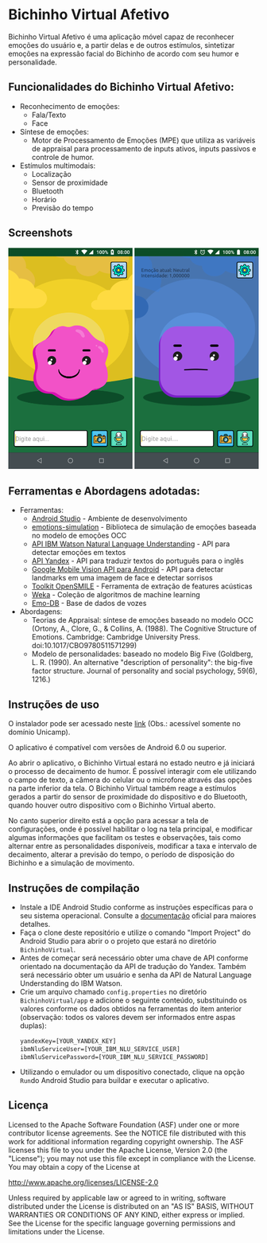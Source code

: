 # Bichinho Virtual Afetivo 

Bichinho Virtual Afetivo é uma aplicação móvel capaz de reconhecer emoções do usuário e, a partir delas e de outros estímulos, sintetizar emoções na expressão facial do Bichinho de acordo com seu humor e personalidade.

## Funcionalidades do Bichinho Virtual Afetivo:
   * Reconhecimento de emoções:
       * Fala/Texto    
       * Face
   * Síntese de emoções: 
       * Motor de Processamento de Emoções (MPE) que utiliza as variáveis de appraisal para processamento de inputs ativos, inputs passivos e controle de humor.
   * Estímulos multimodais:
       * Localização
       * Sensor de proximidade
       * Bluetooth
       * Horário
       * Previsão do tempo
       
## Screenshots
![alt text](https://github.com/suelensilva/Projeto_IA369/blob/master/BichinhoVirtual/screenshots/screenshot-1.png "Tela principal - Bichinho Extrovertido")
![alt text](https://github.com/suelensilva/Projeto_IA369/blob/master/BichinhoVirtual/screenshots/screenshot-2.png "Tela principal - Bichinho Neurótico")

## Ferramentas e Abordagens adotadas:
  * Ferramentas:
     * [Android Studio](https://developer.android.com/studio/?hl=pt-br) - Ambiente de desenvolvimento
     * [emotions-simulation](https://github.com/priyeshkpandey/emotions-simulation) - Biblioteca de simulação de emoções baseada no modelo de emoções OCC
     * [API IBM Watson Natural Language Understanding](https://www.ibm.com/watson/services/natural-language-understanding/) - API para detectar emoções em textos
     * [API Yandex](https://tech.yandex.com/translate/) - API para traduzir textos do português para o inglês
     * [Google Mobile Vision API para Android](https://developers.google.com/vision/introduction) - API para detectar landmarks em uma imagem de face e detectar sorrisos 
     * [Toolkit OpenSMILE](https://www.audeering.com/technology/opensmile/) - Ferramenta de extração de features acústicas
     * [Weka](https://www.cs.waikato.ac.nz/ml/weka/) - Coleção de algoritmos de machine learning 
     * [Emo-DB](http://www.emodb.bilderbar.info/) - Base de dados de vozes
  * Abordagens:
     * Teorias de Appraisal: síntese de emoções baseado no modelo OCC (Ortony, A., Clore, G., & Collins, A. (1988). The Cognitive Structure of Emotions. Cambridge: Cambridge University Press. doi:10.1017/CBO9780511571299)
     * Modelo de personalidades: baseado no modelo Big Five (Goldberg, L. R. (1990). An alternative "description of personality": the big-five factor structure. Journal of personality and social psychology, 59(6), 1216.)
     
## Instruções de uso
O instalador pode ser acessado neste [link](https://drive.google.com/a/unicamp.br/file/d/1vg9sVvcNC7skyIUJXaseOy57flHD0YJP/view?usp=sharing) (Obs.: acessível somente no domínio Unicamp).

O aplicativo é compatível com versões de Android 6.0 ou superior.
 
Ao abrir o aplicativo, o Bichinho Virtual estará no estado neutro e já iniciará o processo de decaimento de humor. É possível interagir com ele utilizando o campo de texto, a câmera do celular ou o microfone através das opções na parte inferior da tela. O Bichinho Virtual também reage a estímulos gerados a partir do sensor de proximidade do dispositivo e do Bluetooth, quando houver outro dispositivo com o Bichinho Virtual aberto.

No canto superior direito está a opção para acessar a tela de configurações, onde é possível habilitar o log na tela principal, e modificar algumas informações que facilitam os testes e observações, tais como alternar entre as personalidades disponíveis, modificar a taxa e intervalo de decaimento, alterar a previsão do tempo, o período de disposição do Bichinho e a simulação de movimento.

## Instruções de compilação
  * Instale a IDE Android Studio conforme as instruções específicas para o seu sistema operacional. Consulte a [documentação](https://developer.android.com/studio/install?hl=pt-br) oficial para maiores detalhes.
  * Faça o clone deste repositório e utilize o comando "Import Project" do Android Studio para abrir o o projeto que estará no diretório `BichinhoVirtual`.
  * Antes de começar será necessário obter uma chave de API conforme orientado na documentação da API de tradução do Yandex. Também será necessário obter um usuário e senha da API de Natural Language Understanding do IBM Watson.
  * Crie um arquivo chamado `config.properties` no diretório `BichinhoVirtual/app` e adicione o seguinte conteúdo, substituindo os valores conforme os dados obtidos na ferramentas do item anterior (observação: todos os valores devem ser informados entre aspas duplas):
    ```
    yandexKey=[YOUR_YANDEX_KEY]
    ibmNluServiceUser=[YOUR_IBM_NLU_SERVICE_USER]
    ibmNluServicePassword=[YOUR_IBM_NLU_SERVICE_PASSWORD]
    ```
  * Utilizando o emulador ou um dispositivo conectado, clique na opção `Run`do Android Studio para buildar e executar o aplicativo.
  
Licença
-------
Licensed to the Apache Software Foundation (ASF) under one or more contributor
license agreements.  See the NOTICE file distributed with this work for
additional information regarding copyright ownership.  The ASF licenses this
file to you under the Apache License, Version 2.0 (the "License"); you may not
use this file except in compliance with the License.  You may obtain a copy of
the License at

  http://www.apache.org/licenses/LICENSE-2.0

Unless required by applicable law or agreed to in writing, software
distributed under the License is distributed on an "AS IS" BASIS, WITHOUT
WARRANTIES OR CONDITIONS OF ANY KIND, either express or implied.  See the
License for the specific language governing permissions and limitations under
the License.
